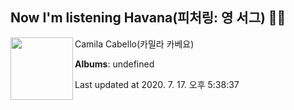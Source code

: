 ## Now I'm listening Havana(피처링: 영 서그) 🎵🎵

[<img align="left" width="100" src="https://i.ytimg.com/vi/BQ0mxQXmLsk/sddefault.jpg?sqp=-oaymwEWCJADEOEBIAQqCghqEJQEGHgg6AJIWg&rs">](https://music.youtube.com/channel/UCsZIVNwBqtPBX-41kO_rQzQ)

Camila Cabello(카밀라 카베요)

**Albums**: undefined

Last updated at 2020. 7. 17. 오후 5:38:37
